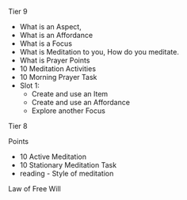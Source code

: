 Tier 9
- What is an Aspect, 
- What is an Affordance
- What is a Focus
- What is Meditation to you, How do you meditate.
- What is Prayer
Points
- 10 Meditation Activities
- 10 Morning Prayer
Task
- Slot 1:
	- Create and use an Item
	- Create and use an Affordance
	- Explore another Focus
  
Tier 8

Points
- 10 Active Meditation
- 10 Stationary Meditation
Task
- reading - Style of meditation 

Law of Free Will